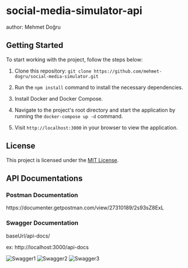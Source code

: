 # social-media-simulator-api

author: Mehmet Doğru

## Getting Started

To start working with the project, follow the steps below:

1. Clone this repository: `git clone https://github.com/mehmet-dogru/social-media-simulator.git`

2. Run the `npm install` command to install the necessary dependencies.

3. Install Docker and Docker Compose.

4. Navigate to the project's root directory and start the application by running the `docker-compose up -d` command.

5. Visit `http://localhost:3000` in your browser to view the application.

## License

This project is licensed under the [MIT License](LICENCE).

## API Documentations

<h3>Postman Documentation</h3>
<p>https://documenter.getpostman.com/view/27310189/2s93sZ8ExL</p>

<h3>Swagger Documentation</h3>
<p>baseUrl/api-docs/</p>
<p>ex: http://localhost:3000/api-docs</p>

<img src="https://res.cloudinary.com/dyncpv0jv/image/upload/v1686508887/social-media-api/posts/6480734caeffa3a8bd6fc5461686508885969_ksuys4.png" alt="Swagger1">

<img src="https://res.cloudinary.com/dyncpv0jv/image/upload/v1686508902/social-media-api/posts/6480734caeffa3a8bd6fc5461686508901201_nmqkx9.png" alt="Swagger2">

<img src="https://res.cloudinary.com/dyncpv0jv/image/upload/v1686508915/social-media-api/posts/6480734caeffa3a8bd6fc5461686508914409_vkb62s.png" alt="Swagger3">
